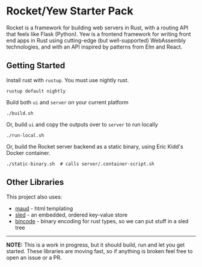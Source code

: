 # Rocket/Yew Starter Pack


Rocket is a framework for building web servers in Rust, with a routing API that
feels like Flask (Python). Yew is a frontend framework for writing front end
apps in Rust using cutting-edge (but well-supported) WebAssembly technologies,
and with an API inspired by patterns from Elm and React.

## Getting Started

Install rust with `rustup`. You must use nightly rust.

```
rustup default nightly
```

Build both `ui` and `server` on your current platform

```
./build.sh
```

Or, build `ui` and copy the outputs over to `server` to run locally

```
./run-local.sh
```

Or, build the Rocket server backend as a static binary, using Eric Kidd's 
Docker container. 

```
./static-binary.sh  # calls server/.container-script.sh
```

## Other Libraries

This project also uses:

* [maud](lfairy/maud) - html templating 
* [sled](spacejam/sled) - an embedded, ordered key-value store 
* [bincode](TyOverby/bincode) - binary encoding for rust types, so we can put
   stuff in a sled tree

----

**NOTE:** This is a work in progress, but it should build, run and let you get
started. These libraries are moving fast, so if anything is broken feel free to
open an issue or a PR.


